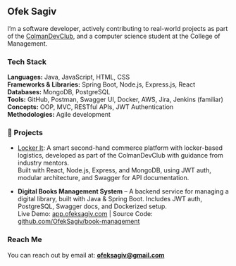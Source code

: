 ## Ofek Sagiv

I’m a software developer, actively contributing to real-world projects as part of the [ColmanDevClub](https://github.com/ColmanDevClubORG), and a computer science student at the College of Management.

### Tech Stack

**Languages:** Java, JavaScript, HTML, CSS  
**Frameworks & Libraries:** Spring Boot, Node.js, Express.js, React  
**Databases:** MongoDB, PostgreSQL  
**Tools:** GitHub, Postman, Swagger UI, Docker, AWS, Jira, Jenkins (familiar)  
**Concepts:** OOP, MVC, RESTful APIs, JWT Authentication  
**Methodologies:** Agile development

### 🚀 Projects

- [Locker It](https://github.com/Locker-It): A smart second-hand commerce platform with locker-based logistics, developed as part of the ColmanDevClub with guidance from industry mentors.  
  Built with React, Node.js, Express, and MongoDB, using JWT auth, modular architecture, and Swagger for API documentation.

- **Digital Books Management System** – A backend service for managing a digital library, built with Java & Spring Boot. Includes JWT auth, PostgreSQL, Swagger docs, and Dockerized setup.  
  Live Demo: [app.ofeksagiv.com](https://app.ofeksagiv.com) | Source Code: [github.com/OfekSagiv/book-management](https://github.com/OfekSagiv/book-management)
### Reach Me

You can reach out by email at: **ofeksagiv@gmail.com**
